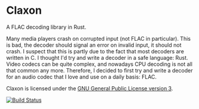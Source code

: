 Claxon
======

A FLAC decoding library in Rust.

Many media players crash on corrupted input (not FLAC in particular). This is
bad, the decoder should signal an error on invalid input, it should not crash.
I suspect that this is partly due to the fact that most decoders are written in
C. I thought I'd try and write a decoder in a safe language: Rust. Video codecs
can be quite complex, and nowadays CPU decoding is not all that common any more.
Therefore, I decided to first try and write a decoder for an audio codec that I
love and use on a daily basis: FLAC.

Claxon is licensed under the [GNU General Public License version 3][gplv3].

[gplv3]: https://www.gnu.org/licenses/gpl.html

[![Build Status](https://travis-ci.org/ruud-v-a/claxon.svg?branch=master)](https://travis-ci.org/ruud-v-a/claxon)
